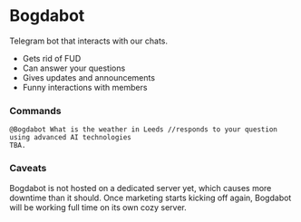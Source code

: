 # Bogdabot

Telegram bot that interacts with our chats.

* Gets rid of FUD
* Can answer your questions
* Gives updates and announcements
* Funny interactions with members

### Commands

```
@Bogdabot What is the weather in Leeds //responds to your question using advanced AI technologies
TBA.
```

### Caveats

Bogdabot is not hosted on a dedicated server yet, which causes more downtime than it should. Once marketing starts kicking off again, Bogdabot will be working full time on its own cozy server.
